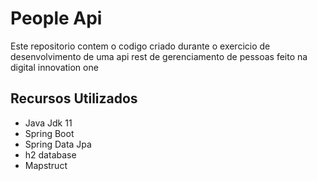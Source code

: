 # People Api

Este repositorio contem o codigo criado durante o exercicio de desenvolvimento de uma
api rest de gerenciamento de pessoas feito na digital innovation one

## Recursos Utilizados

+ Java Jdk 11
+ Spring Boot
+ Spring Data Jpa
+ h2 database
+ Mapstruct